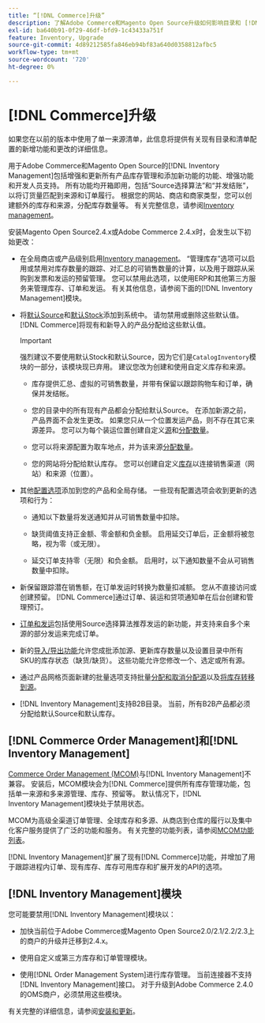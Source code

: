 ```yaml
---
title: “[!DNL Commerce]升级”
description: 了解Adobe Commerce和Magento Open Source升级如何影响目录和 [!DNL Inventory Management] 配置。
exl-id: ba640b91-0f29-46df-bfd9-1c43433a751f
feature: Inventory, Upgrade
source-git-commit: 4d89212585fa846eb94bf83a640d0358812afbc5
workflow-type: tm+mt
source-wordcount: '720'
ht-degree: 0%

---
```


# [!DNL Commerce]升级

如果您在以前的版本中使用了单一来源清单，此信息将提供有关现有目录和清单配置的新增功能和更改的详细信息。

用于Adobe Commerce和Magento Open Source的[!DNL Inventory Management]包括增强和更新所有产品库存管理和添加新功能的功能、增强功能和开发人员支持。 所有功能均开箱即用，包括“Source选择算法”和“并发结账”，以将订货量匹配到来源和订单履行。 根据您的网站、商店和商家类型，您可以创建额外的库存和来源，分配库存数量等。 有关完整信息，请参阅[Inventory management](introduction.md)。

安装Magento Open Source2.4.x或Adobe Commerce 2.4.x时，会发生以下初始更改：

- 在全局商店或产品级别启用[Inventory management](enable.md)。 “管理库存”选项可以启用或禁用对库存数量的跟踪、对汇总的可销售数量的计算，以及用于跟踪从采购到发票和发运的预留管理。 您可以禁用此选项，以使用ERP和其他第三方服务来管理库存、订单和发运。 有关其他信息，请参阅下面的[!DNL Inventory Management]模块。

- 将[默认Source](sources-manage.md)和[默认Stock](stocks-manage.md)添加到系统中。 请勿禁用或删除这些默认值。 [!DNL Commerce]将现有和新导入的产品分配给这些默认值。

  >[!IMPORTANT]
  >
  >强烈建议不要使用默认Stock和默认Source，因为它们是`CatalogInventory`模块的一部分，该模块现已弃用。 建议您改为创建和使用自定义库存和来源。

   - 库存提供汇总、虚拟的可销售数量，并带有保留以跟踪购物车和订单，确保并发结帐。

   - 您的目录中的所有现有产品都会分配给默认Source。 在添加新源之前，产品界面不会发生更改。 如果您只从一个位置发运产品，则不存在其它来源差异。 您可以为每个装运位置创建自定义[源](sources-add.md)和[分配数量](quantities-manage.md)。

   - 您可以将来源配置为取车地点，并为该来源[分配数量](quantities-manage.md)。

   - 您的网站将分配给默认库存。 您可以创建自定义[库存](stocks-add.md)以连接销售渠道（网站）和来源（位置）。

- 其他[配置选项](configuration.md)添加到您的产品和全局存储。 一些现有配置选项会收到更新的选项和行为：

   - 通知以下数量将发送通知并从可销售数量中扣除。

   - 缺货阈值支持正金额、零金额和负金额。 启用延交订单后，正金额将被忽略，视为零（或无限）。

   - 延交订单支持零（无限）和负金额。 启用时，以下通知数量不会从可销售数量中扣除。

- 新保留跟踪潜在销售额，在订单发运时转换为数量扣减额。 您从不直接访问或创建预留。 [!DNL Commerce]通过订单、装运和贷项通知单在后台创建和管理预订。

- [订单和发运](shipments.md)包括使用Source选择算法推荐发运的新功能，并支持来自多个来源的部分发运来完成订单。

- 新的[导入/导出功能](inventory-import-export.md)允许您成批添加源、更新库存数量以及设置目录中所有SKU的库存状态（缺货/缺货）。 这些功能允许您修改一个、选定或所有源。

- 通过产品网格页面新建的批量选项支持批量[分配和取消分配源](bulk-assignment.md)以及[将库存转移到源](inventory-transfer.md)。

- [!DNL Inventory Management]支持B2B目录。 当前，所有B2B产品都必须分配给默认Source和默认库存。

## [!DNL Commerce Order Management]和[!DNL Inventory Management]

[Commerce Order Management (MCOM)][1]与[!DNL Inventory Management]不兼容。 安装后，MCOM模块会为[!DNL Commerce]提供所有库存管理功能，包括单一来源和多来源管理、库存、预留等。 默认情况下，[!DNL Inventory Management]模块处于禁用状态。

MCOM为高级全渠道订单管理、全球库存和多源、从商店到仓库的履行以及集中化客户服务提供了广泛的功能和服务。 有关完整的功能列表，请参阅[MCOM功能列表][2]。

[!DNL Inventory Management]扩展了现有[!DNL Commerce]功能，并增加了用于跟踪进程内订单、现有库存、库存可用库存和扩展开发的API的选项。

## [!DNL Inventory Management]模块

您可能要禁用[!DNL Inventory Management]模块以：

- 加快当前位于Adobe Commerce或Magento Open Source2.0/2.1/2.2/2.3上的商户的升级并迁移到2.4.x。

- 使用自定义或第三方库存和订单管理模块。

- 使用[!DNL Order Management System]进行库存管理。 当前连接器不支持[!DNL Inventory Management]接口。 对于升级到Adobe Commerce 2.4.0的OMS商户，必须禁用这些模块。

有关完整的详细信息，请参阅[安装和更新](install-update.md)。

[1]: https://omsdocs.magento.com/
[2]: https://omsdocs.magento.com/en/getting-started/feature-list/

